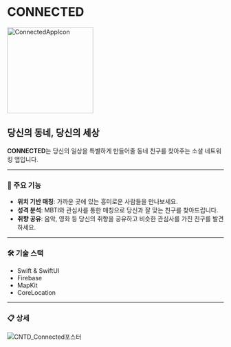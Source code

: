 



# CONNECTED

<img src="https://github.com/user-attachments/assets/7e1667ca-6ee2-41a9-a761-213a075b5f48" alt="ConnectedAppIcon" width="200" height="200"/>

## 당신의 동네, 당신의 세상

**CONNECTED**는 당신의 일상을 특별하게 만들어줄 동네 친구를 찾아주는 소셜 네트워킹 앱입니다.

---

### 🌟 주요 기능

- **위치 기반 매칭**: 가까운 곳에 있는 흥미로운 사람들을 만나보세요.
- **성격 분석**: MBTI와 관심사를 통한 매칭으로 당신과 잘 맞는 친구를 찾아드립니다.
- **취향 공유**: 음악, 영화 등 당신의 취향을 공유하고 비슷한 관심사를 가진 친구를 발견하세요.

---

### 🛠 기술 스택

- Swift & SwiftUI
- Firebase
- MapKit
- CoreLocation

---
### 📋 상세
![CNTD_Connected포스터](https://github.com/user-attachments/assets/ca685548-b71b-45e9-81ac-9b720534d647)



